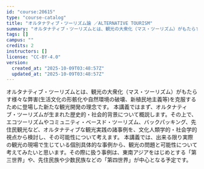 ```yaml
---
id: "course:20615"
type: "course-catalog"
title: "オルタナティブ・ツーリズム論 ／ALTERNATIVE TOURISM"
summary: "オルタナティブ・ツーリズムとは、観光の大衆化（マス・ツーリズム）がもたらす様々な弊害(生活文化の形骸化や自然環境の破壊、新植民地主義等)を克服するために登場した新たな観光開発の理念です。 本講義ではまず、オルタナティブ・ツーリズムが生まれた…"
tags: []
campus: ""
credits: 2
instructors: []
license: "CC-BY-4.0"
version:
  created_at: "2025-10-09T03:48:57Z"
  updated_at: "2025-10-09T03:48:57Z"
---
```

オルタナティブ・ツーリズムとは、観光の大衆化（マス・ツーリズム）がもたらす様々な弊害(生活文化の形骸化や自然環境の破壊、新植民地主義等)を克服するために登場した新たな観光開発の理念です。 本講義ではまず、オルタナティブ・ツーリズムが生まれた歴史的・社会的背景について概説します。その上で、エコツーリズムやコミュニティ・ベースド・ツーリズム、バックパッキング、先住民観光など、オルタナティブな観光実践の諸事例を、文化人類学的・社会学的視点から検討し、その可能性について考えます。 本講義では、出来る限り実際の観光の現場で生じている個別具体的な事例から、観光の問題と可能性について考えてみたいと思います。その際に扱う事例は、東南アジアをはじめとする「第三世界」や、先住民族や少数民族などの「第四世界」が中心となる予定です。
